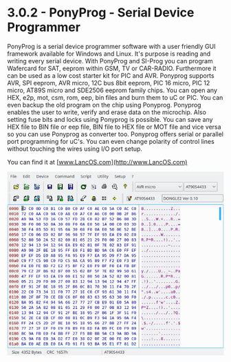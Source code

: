 # 3.0.2 - PonyProg - Serial Device Programmer
PonyProg is a serial device programmer software with a user friendly GUI framework available for Windows and Linux. It's purpose is reading and writing every serial device. With PonyProg and SI-Prog you can program Wafercard for SAT, eeprom within GSM, TV or CAR-RADIO. Furthermore it can be used as a low cost starter kit for PIC and AVR.
Ponyprog supports AVR, SPI eeprom, AVR micro, 12C bus 8bit eeprom, PIC 16 micro, PIC 12 micro, AT89S micro and SDE2506 eeprom family chips.
You can open any HEX, e2p, mot, csm, rom, eep, bin files and burn them to uC or PIC. You can even backup the old program on the chip using Ponyprog. Ponyprog enables the user to write, verify and erase data on the microchip.
Also setting fuse bits and locks using Ponyprog is possible. You can save any HEX file to BIN file or eep file, BIN file to HEX file or MOT file and vice versa so you can use Ponyprog as converter too. Ponyprog offers serial or parallel port programming for uC's. You can even change polarity of control lines without touching the wires using I/O port setup. 

You can find it at [www.LancOS.com](http://www.LancOS.com) 

![Screenshot](Screenshot.png  "Screenshot")